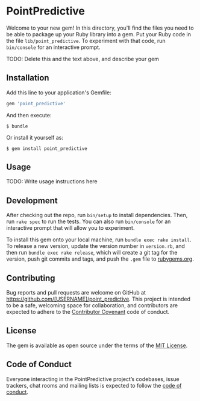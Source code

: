 # PointPredictive

Welcome to your new gem! In this directory, you'll find the files you need to be able to package up your Ruby library into a gem. Put your Ruby code in the file `lib/point_predictive`. To experiment with that code, run `bin/console` for an interactive prompt.

TODO: Delete this and the text above, and describe your gem

## Installation

Add this line to your application's Gemfile:

```ruby
gem 'point_predictive'
```

And then execute:

    $ bundle

Or install it yourself as:

    $ gem install point_predictive

## Usage

TODO: Write usage instructions here

## Development

After checking out the repo, run `bin/setup` to install dependencies. Then, run `rake spec` to run the tests. You can also run `bin/console` for an interactive prompt that will allow you to experiment.

To install this gem onto your local machine, run `bundle exec rake install`. To release a new version, update the version number in `version.rb`, and then run `bundle exec rake release`, which will create a git tag for the version, push git commits and tags, and push the `.gem` file to [rubygems.org](https://rubygems.org).

## Contributing

Bug reports and pull requests are welcome on GitHub at https://github.com/[USERNAME]/point_predictive. This project is intended to be a safe, welcoming space for collaboration, and contributors are expected to adhere to the [Contributor Covenant](http://contributor-covenant.org) code of conduct.

## License

The gem is available as open source under the terms of the [MIT License](https://opensource.org/licenses/MIT).

## Code of Conduct

Everyone interacting in the PointPredictive project’s codebases, issue trackers, chat rooms and mailing lists is expected to follow the [code of conduct](https://github.com/[USERNAME]/point_predictive/blob/master/CODE_OF_CONDUCT.md).
